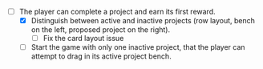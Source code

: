 ﻿- [ ] The player can complete a project and earn its first reward.
  - [X] Distinguish between active and inactive projects (row layout, bench on the left, proposed project on the right).
    - [ ] Fix the card layout issue
  - [ ] Start the game with only one inactive project, that the player can attempt to drag in its active project bench.